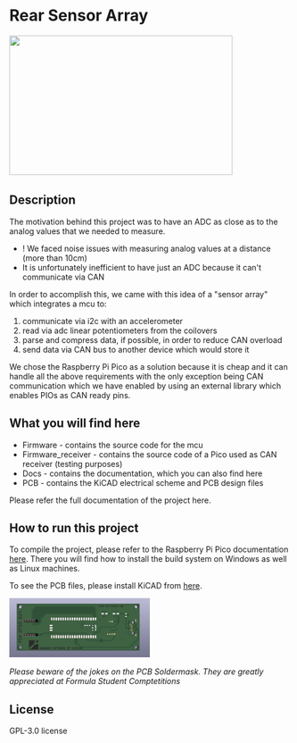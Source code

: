 # Rear Sensor Array
<img src="https://external-content.duckduckgo.com/iu/?u=https%3A%2F%2Fstatic.wixstatic.com%2Fmedia%2Fb2ad26_f145674fd2fc4ba19e0beea19996139c~mv2.jpg%2Fv1%2Ffill%2Fw_1920%2Ch_1280%2Cal_c%2Cq_90%2Cusm_0.66_1.00_0.01%2Cenc_auto%2Fb2ad26_f145674fd2fc4ba19e0beea19996139c~mv2.jpg&f=1&nofb=1&ipt=a7bbcff3b09cb9572609113c8d5c4a3912a81923d02d7648ee1ebc43aefbdbf0&ipo=images" width="400px" height="250px">

## Description
The motivation behind this project was to have an ADC as close as to the analog values
that we needed to measure. 

- ! We faced noise issues with measuring analog values at a distance (more than 10cm)
- It is unfortunately inefficient to have just an ADC because it can't communicate via CAN

In order to accomplish this, we came with this idea of a "sensor array" which integrates a mcu to:
1. communicate via i2c with an accelerometer
2. read via adc linear potentiometers from the coilovers 
3. parse and compress data, if possible, in order to reduce CAN overload
4. send data via CAN bus to another device which would store it 

We chose the Raspberry Pi Pico as a solution because it is cheap and it can handle all the above requirements with the only exception being CAN communication which we have enabled by using an external library which enables PIOs as CAN ready pins.

## What you will find here
- Firmware - contains the source code for the mcu
- Firmware_receiver - contains the source code of a Pico used as CAN receiver (testing purposes)
- Docs - contains the documentation, which you can also find here
- PCB - contains the KiCAD electrical scheme and PCB design files

Please refer the full documentation of the project here.

## How to run this project 
To compile the project, please refer to the Raspberry Pi Pico documentation [here](https://datasheets.raspberrypi.com/pico/getting-started-with-pico.pdf). There you will find how to install the build system on Windows as well as Linux machines.

To see the PCB files, please install KiCAD from [here](https://www.kicad.org/).

<img src="pcb_img.png" width="50%" height="50%">
<p><i>Please beware of the jokes on the PCB Soldermask. They are greatly appreciated at Formula Student Comptetitions</i></p>

## License
GPL-3.0 license

